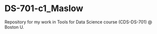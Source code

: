 # DS-701-c1_Maslow
Repository for my work in Tools for Data Science course (CDS-DS-701) @ Boston U.
